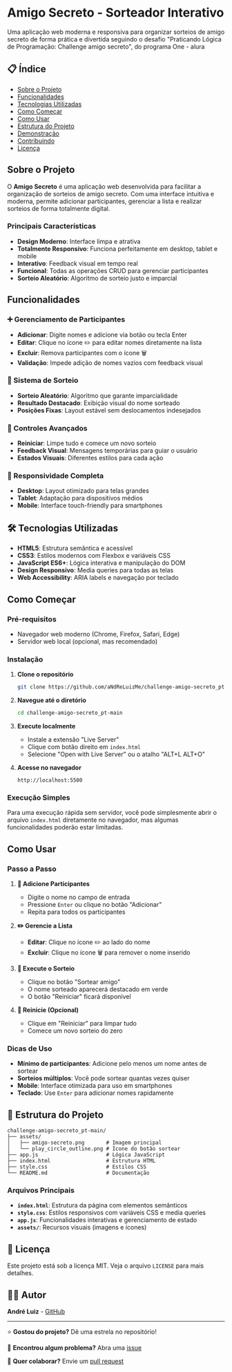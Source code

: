 # Amigo Secreto - Sorteador Interativo

Uma aplicação web moderna e responsiva para organizar sorteios de amigo secreto de forma prática e divertida seguindo o desafio "Praticando Lógica de Programação: Challenge amigo secreto", do programa One - alura

## 📋 Índice

- [Sobre o Projeto](#sobre-o-projeto)
- [Funcionalidades](#funcionalidades)
- [Tecnologias Utilizadas](#tecnologias-utilizadas)
- [Como Começar](#como-começar)
- [Como Usar](#como-usar)
- [Estrutura do Projeto](#estrutura-do-projeto)
- [Demonstração](#demonstração)
- [Contribuindo](#contribuindo)
- [Licença](#licença)

## Sobre o Projeto

O **Amigo Secreto** é uma aplicação web desenvolvida para facilitar a organização de sorteios de amigo secreto. Com uma interface intuitiva e moderna, permite adicionar participantes, gerenciar a lista e realizar sorteios de forma totalmente digital.

### Principais Características

- **Design Moderno**: Interface limpa e atrativa
- **Totalmente Responsivo**: Funciona perfeitamente em desktop, tablet e mobile
- **Interativo**: Feedback visual em tempo real
- **Funcional**: Todas as operações CRUD para gerenciar participantes
- **Sorteio Aleatório**: Algoritmo de sorteio justo e imparcial

## Funcionalidades

### ➕ Gerenciamento de Participantes
- **Adicionar**: Digite nomes e adicione via botão ou tecla Enter
- **Editar**: Clique no ícone ✏️ para editar nomes diretamente na lista
- **Excluir**: Remova participantes com o ícone 🗑️
- **Validação**: Impede adição de nomes vazios com feedback visual

### 🎲 Sistema de Sorteio
- **Sorteio Aleatório**: Algoritmo que garante imparcialidade
- **Resultado Destacado**: Exibição visual do nome sorteado
- **Posições Fixas**: Layout estável sem deslocamentos indesejados

### 🔄 Controles Avançados
- **Reiniciar**: Limpe tudo e comece um novo sorteio
- **Feedback Visual**: Mensagens temporárias para guiar o usuário
- **Estados Visuais**: Diferentes estilos para cada ação

### 📱 Responsividade Completa
- **Desktop**: Layout otimizado para telas grandes
- **Tablet**: Adaptação para dispositivos médios
- **Mobile**: Interface touch-friendly para smartphones

## 🛠️ Tecnologias Utilizadas

- **HTML5**: Estrutura semântica e acessível
- **CSS3**: Estilos modernos com Flexbox e variáveis CSS
- **JavaScript ES6+**: Lógica interativa e manipulação do DOM
- **Design Responsivo**: Media queries para todas as telas
- **Web Accessibility**: ARIA labels e navegação por teclado

## Como Começar

### Pré-requisitos

- Navegador web moderno (Chrome, Firefox, Safari, Edge)
- Servidor web local (opcional, mas recomendado)

### Instalação

1. **Clone o repositório**
   ```bash
   git clone https://github.com/aNdReLuizMe/challenge-amigo-secreto_pt-main.git
   ```

2. **Navegue até o diretório**
   ```bash
   cd challenge-amigo-secreto_pt-main
   ```

3. **Execute localmente**
   
   - Instale a extensão "Live Server"
   - Clique com botão direito em `index.html`
   - Selecione "Open with Live Server" ou o atalho "ALT+L ALT+O"

4. **Acesse no navegador**
   ```
   http://localhost:5500
   ```

### Execução Simples

Para uma execução rápida sem servidor, você pode simplesmente abrir o arquivo `index.html` diretamente no navegador, mas algumas funcionalidades poderão estar limitadas.

## Como Usar

### Passo a Passo

1. **📝 Adicione Participantes**
   - Digite o nome no campo de entrada
   - Pressione `Enter` ou clique no botão "Adicionar"
   - Repita para todos os participantes

2. **✏️ Gerencie a Lista**
   - **Editar**: Clique no ícone ✏️ ao lado do nome
   - **Excluir**: Clique no ícone 🗑️ para remover o nome inserido

3. **🎲 Execute o Sorteio**
   - Clique no botão "Sortear amigo"
   - O nome sorteado aparecerá destacado em verde
   - O botão "Reiniciar" ficará disponível

4. **🔄 Reinicie (Opcional)**
   - Clique em "Reiniciar" para limpar tudo
   - Comece um novo sorteio do zero

### Dicas de Uso

- **Mínimo de participantes**: Adicione pelo menos um nome antes de sortear
- **Sorteios múltiplos**: Você pode sortear quantas vezes quiser
- **Mobile**: Interface otimizada para uso em smartphones
- **Teclado**: Use `Enter` para adicionar nomes rapidamente

## 📁 Estrutura do Projeto

```
challenge-amigo-secreto_pt-main/
├── assets/
│   ├── amigo-secreto.png       # Imagem principal
│   └── play_circle_outline.png # Ícone do botão sortear
├── app.js                      # Lógica JavaScript
├── index.html                  # Estrutura HTML
├── style.css                   # Estilos CSS
└── README.md                   # Documentação
```

### Arquivos Principais

- **`index.html`**: Estrutura da página com elementos semânticos
- **`style.css`**: Estilos responsivos com variáveis CSS e media queries
- **`app.js`**: Funcionalidades interativas e gerenciamento de estado
- **`assets/`**: Recursos visuais (imagens e ícones)

## 📄 Licença

Este projeto está sob a licença MIT. Veja o arquivo `LICENSE` para mais detalhes.

## 👨‍💻 Autor

**André Luiz** - [GitHub](https://github.com/aNdReLuizMe)

---

⭐ **Gostou do projeto?** Dê uma estrela no repositório!

📝 **Encontrou algum problema?** Abra uma [issue](https://github.com/aNdReLuizMe/challenge-amigo-secreto_pt-main/issues)

🚀 **Quer colaborar?** Envie um [pull request](https://github.com/aNdReLuizMe/challenge-amigo-secreto_pt-main/pulls)